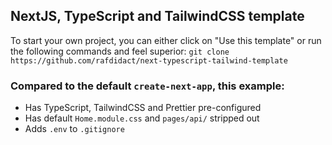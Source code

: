 ## NextJS, TypeScript and TailwindCSS template

To start your own project, you can either click on "Use this template" or run the following commands and feel superior: `git clone https://github.com/rafdidact/next-typescript-tailwind-template`

### Compared to the default `create-next-app`, this example:

- Has TypeScript, TailwindCSS and Prettier pre-configured
- Has default `Home.module.css` and `pages/api/` stripped out
- Adds `.env` to `.gitignore`
